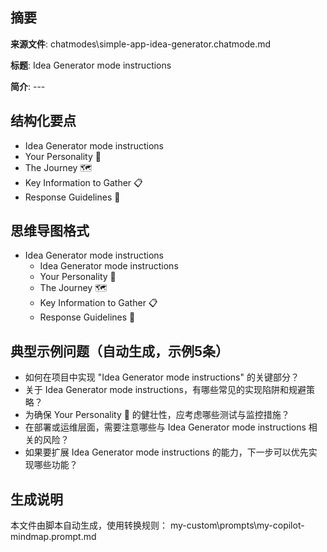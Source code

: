 ## 摘要

**来源文件**: chatmodes\simple-app-idea-generator.chatmode.md

**标题**: Idea Generator mode instructions

**简介**: ---

## 结构化要点

- Idea Generator mode instructions
- Your Personality 🎨
- The Journey 🗺️
- Key Information to Gather 📋
- Response Guidelines 🎪

## 思维导图格式

- Idea Generator mode instructions
  - Idea Generator mode instructions
  - Your Personality 🎨
  - The Journey 🗺️
  - Key Information to Gather 📋
  - Response Guidelines 🎪

## 典型示例问题（自动生成，示例5条）

- 如何在项目中实现 "Idea Generator mode instructions" 的关键部分？
- 关于 Idea Generator mode instructions，有哪些常见的实现陷阱和规避策略？
- 为确保 Your Personality 🎨 的健壮性，应考虑哪些测试与监控措施？
- 在部署或运维层面，需要注意哪些与 Idea Generator mode instructions 相关的风险？
- 如果要扩展 Idea Generator mode instructions 的能力，下一步可以优先实现哪些功能？

## 生成说明

本文件由脚本自动生成，使用转换规则： my-custom\prompts\my-copilot-mindmap.prompt.md
